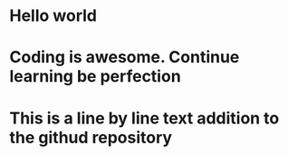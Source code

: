 # Hello world 
# Coding is awesome. Continue learning be perfection
# This is a line by line text addition to the githud repository
